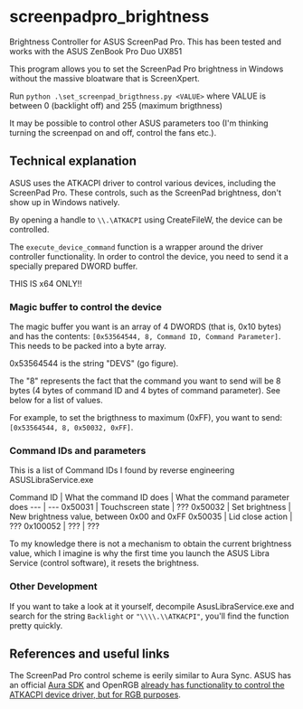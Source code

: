 # screenpadpro_brightness

Brightness Controller for ASUS ScreenPad Pro. This has been tested and works with the ASUS ZenBook Pro Duo UX851

This program allows you to set the ScreenPad Pro brightness in Windows without the massive bloatware that is ScreenXpert.

Run `python .\set_screenpad_brigthness.py <VALUE>` where VALUE is between 0 (backlight off) and 255 (maximum brigthness)

It may be possible to control other ASUS parameters too (I'm thinking turning the screenpad on and off, control the fans etc.).

## Technical explanation

ASUS uses the ATKACPI driver to control various devices, including the ScreenPad Pro. These controls, such as the ScreenPad brightness, don't show up in Windows natively.

By opening a handle to `\\.\ATKACPI` using CreateFileW, the device can be controlled.

The `execute_device_command` function is a wrapper around the driver controller functionality. In order to control the device, you need to send it a specially prepared DWORD buffer.

THIS IS x64 ONLY!!

### Magic buffer to control the device

The magic buffer you want is an array of 4 DWORDS (that is, 0x10 bytes) and has the contents: `[0x53564544, 8, Command ID, Command Parameter]`. This needs to be packed into a byte array.

0x53564544 is the string "DEVS" (go figure).

The "8" represents the fact that the command you want to send will be 8 bytes (4 bytes of command ID and 4 bytes of command parameter). See below for a list of values.

For example, to set the brigthness to maximum (0xFF), you want to send: `[0x53564544, 8, 0x50032, 0xFF]`.

### Command IDs and parameters

This is a list of Command IDs I found by reverse engineering ASUSLibraService.exe

Command ID | What the command ID does | What the command parameter does
--- | ---
0x50031 | Touchscreen state | ???
0x50032 | Set brightness | New brightness value, between 0x00 and 0xFF
0x50035 | Lid close action | ???
0x100052 | ??? | ???

To my knowledge there is not a mechanism to obtain the current brightness value, which I imagine is why the first time you launch the ASUS Libra Service (control software), it resets the brightness.

### Other Development

If you want to take a look at it yourself, decompile AsusLibraService.exe and search for the string `Backlight` or `"\\\\.\\ATKACPI"`, you'll find the function pretty quickly.

## References and useful links

The ScreenPad Pro control scheme is eerily similar to Aura Sync. ASUS has an official [Aura SDK](https://www.ASUS.com/campaign/aura/us/AURA-ready.php) and OpenRGB [already has functionality to control the ATKACPI device driver, but for RGB purposes](https://gitlab.com/CalcProgrammer1/OpenRGB).
